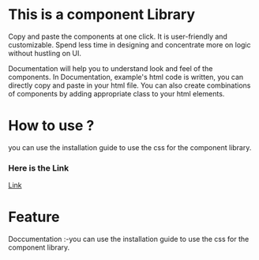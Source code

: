 # This is a component Library

Copy and paste the components at one click. It is user-friendly and customizable. 
Spend less time in designing and concentrate more on logic without hustling on UI.

Documentation will help you to understand look and feel of the components.
In Documentation, example's html code is written, you can directly copy and paste in your html file.
You can also create combinations of components by adding appropriate class to your html elements.

# How to use ?
you can use the installation guide to use the css for the component library.
### Here is the Link
[Link](silly-hoover-e5d73d.netlify.app/)
# Feature
Doccumentation :-you can use the installation guide to use the css for the component library.








